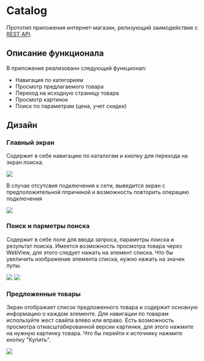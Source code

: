 # Catalog #

Прототип приложения интернет-магазин, релизующий заимодействие с [REST API](https://github.com/dbystruev/Get-Outﬁt-Server).

## Описание функционала

В приложение реализованн следующий функционал:

- Навигация по категориям
- Просмотр предлагаемого товара
- Переход на исходную страницу товара
- Просмотр картинок
- Поиск по параметрам (цена, учет скидки)

## Дизайн

### Главный экран

Содержит в себе навигацию по каталогам и кнопку для перехода на экран поиска.

![](/doc/image/main.png)

В случае отсутсвия подключения к сети, выведится экран с предположительной ппричиной и возможность повторить операцию подключения

![](/doc/image/error_handl.png)

### Поиск и парметры поиска

Содержит в себе поле для ввода запроса, параметры поиска и результат поиска.
Имеется возможность просмотра товара через WebView, для этого следует нажать на элемент списка.
Что бы увеличить изображение элемента списка, нужно нажать на значек лупы.

![](/doc/image/search.png)
![](/doc/image/option_search.png)

### Предложенные товары

Экран отображает список предложенного товара и содержит основную информацию о каждом элементе.
Для навигации по товарам используйте жест свайпа влево или вправо.
Есть возможность просмотра отмасштабированной версии картинки, для этого нажмите на нужную картинку товара.
Что бы перейти к источнику нажмите кнопку "Купить".

![](/doc/image/offers.png)
